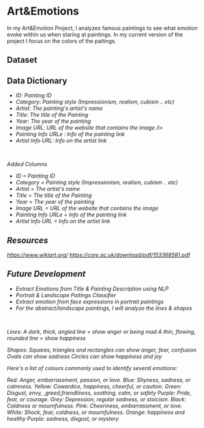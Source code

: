 # Art&Emotions
In my Art&Emotion Project, I analyzes famous paintings to see what emotion evoke within us when staring at paintings. In my current version of the project I focus on the colors of the paitings.  


## Dataset


## Data Dictionary 

<ul>
<li><i>ID</i>:    <i>Painting ID</i></li>
<li><i>Category</i>: <i>Painting style (Impressionism, realism, cubism .. etc)</i></li>
<li><i>Artist</i>: <i>The painting's artist's name</i></li>
<li><i>Title</i>: <i>The title of the Painting </i></li>
<li><i>Year</i>: <i>The year of the painting</i></li>
<li><i>Image URL</i>: <i>URL of the website that contains the image /i></li>
<li><i>Painting Info URLe </i>: <i>Info of the painting link</i></li>
<li><i>Artist Info URL</i>: <i>Info on the artist link </i></li>


</ul>
<br>

Added Columns 

- ID = Painting ID
- Category = Painting style (Impressionism, realism, cubism .. etc)
- Artist = The artist's name
- Title =  The title of the Painting 
- Year = The year of the painting                 
- Image URL = URL of the website that contains the image           
- Painting Info URLe =  Info of the painting link              
- Artist Info URL = Info on the artist link                          



## Resources
https://www.wikiart.org/
https://core.ac.uk/download/pdf/153368581.pdf


## Future Development




<ul>
<li> Extract Emotions from Title & Painting Description using NLP </li>
  <li> Portrait & Landscape Paitings Classifier </li>
  <li> Extract emotion from face expressions in portrait paintings </li>
  <li> For the abstract/landscape paintings, I will analyze the lines & shapes</li>
</ul>
<br>

Lines:
A dark, thick, angled line =  show anger or being mad 
A thin, flowing, rounded line = show happiness


Shapes:
Squares, triangles and rectangles can show anger, fear, confusion
Ovals can show sadness
Circles can show happiness and joy




Here's a list of colours commonly used to identify several emotions:

Red: Anger, embarrassment, passion, or love.
Blue: Shyness, sadness, or calmness.
Yellow: Cowardice, happiness, cheerful, or caution.
Green: Disgust, envy, ,greed,friendliness, soothing, calm, or safety
Purple: Pride, fear, or courage.
Grey: Depression, regular sadness, or stoicism.
Black: Coldness or mournfulness.
Pink: Cheeriness, embarrassment, or love.
White: Shock, fear, coldness, or mournfulness.
Orange: happiness and healthy
Purple: sadness, disgust, or mystery

